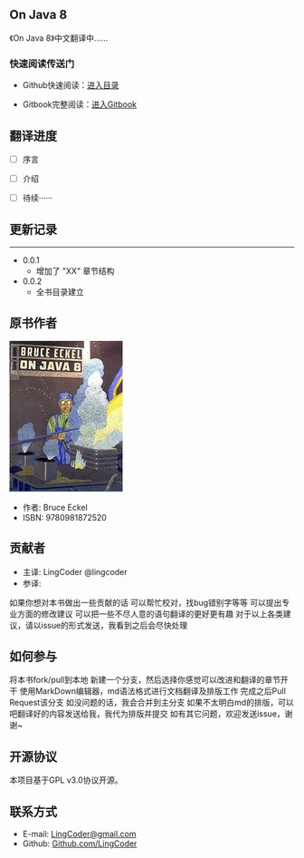 ## On Java 8
《On Java 8》中文翻译中……


### 快速阅读传送门

- Github快速阅读：[进入目录](https://github.com/lingcoder/OnJava8/SUMMARY.md)

- Gitbook完整阅读：[进入Gitbook](https://github.com/LingCoder)


## 翻译进度
- [ ] 序言
- [ ] 介绍
- [ ] 待续······


## 更新记录
------
- 0.0.1
  - 增加了 "XX" 章节结构
- 0.0.2
  - 全书目录建立
  
## 原书作者
<div align="left">

![cover](images/cover_small.jpg)

 </div>

* 作者: Bruce Eckel 
* ISBN: 9780981872520

## 贡献者
* 主译: LingCoder @lingcoder
* 参译:  

如果你想对本书做出一些贡献的话
可以帮忙校对，找bug错别字等等
可以提出专业方面的修改建议
可以把一些不尽人意的语句翻译的更好更有趣
对于以上各类建议，请以issue的形式发送，我看到之后会尽快处理

## 如何参与
将本书fork/pull到本地
新建一个分支，然后选择你感觉可以改进和翻译的章节开干
使用MarkDown编辑器，md语法格式进行文档翻译及排版工作
完成之后Pull Request该分支
如没问题的话，我会合并到主分支
如果不太明白md的排版，可以吧翻译好的内容发送给我，我代为排版并提交
如有其它问题，欢迎发送issue，谢谢~

## 开源协议
本项目基于GPL v3.0协议开源。

## 联系方式
*  E-mail: LingCoder@gmail.com
* Github: [Github.com/LingCoder](https://github.com/LingCoder)





